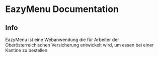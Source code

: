 # EazyMenu Documentation

## Info 

EazyMenu ist eine Webanwendung die für Arbeiter der Oberösterreichischen Versicherung entwickelt wird, um essen bei einer Kantine zu bestellen.
